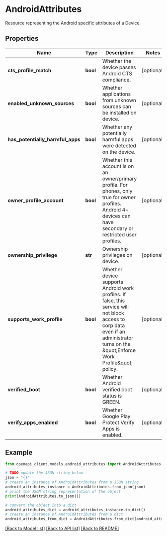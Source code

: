 # AndroidAttributes

Resource representing the Android specific attributes of a Device.

## Properties

Name | Type | Description | Notes
------------ | ------------- | ------------- | -------------
**cts_profile_match** | **bool** | Whether the device passes Android CTS compliance. | [optional] 
**enabled_unknown_sources** | **bool** | Whether applications from unknown sources can be installed on device. | [optional] 
**has_potentially_harmful_apps** | **bool** | Whether any potentially harmful apps were detected on the device. | [optional] 
**owner_profile_account** | **bool** | Whether this account is on an owner/primary profile. For phones, only true for owner profiles. Android 4+ devices can have secondary or restricted user profiles. | [optional] 
**ownership_privilege** | **str** | Ownership privileges on device. | [optional] 
**supports_work_profile** | **bool** | Whether device supports Android work profiles. If false, this service will not block access to corp data even if an administrator turns on the \&quot;Enforce Work Profile\&quot; policy. | [optional] 
**verified_boot** | **bool** | Whether Android verified boot status is GREEN. | [optional] 
**verify_apps_enabled** | **bool** | Whether Google Play Protect Verify Apps is enabled. | [optional] 

## Example

```python
from openapi_client.models.android_attributes import AndroidAttributes

# TODO update the JSON string below
json = "{}"
# create an instance of AndroidAttributes from a JSON string
android_attributes_instance = AndroidAttributes.from_json(json)
# print the JSON string representation of the object
print(AndroidAttributes.to_json())

# convert the object into a dict
android_attributes_dict = android_attributes_instance.to_dict()
# create an instance of AndroidAttributes from a dict
android_attributes_from_dict = AndroidAttributes.from_dict(android_attributes_dict)
```
[[Back to Model list]](../README.md#documentation-for-models) [[Back to API list]](../README.md#documentation-for-api-endpoints) [[Back to README]](../README.md)


